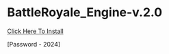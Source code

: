 # BattleRoyale_Engine-v.2.0 

[Click Here To Install](https://app.mediafire.com/2fq0vj62dbywo)

[Password - 2024]
